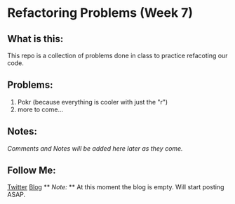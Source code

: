 # Refactoring Problems (Week 7)
## What is this:
This repo is a collection of problems done in class to practice refacoting our code. 

## Problems:
1. Pokr (because everything is cooler with just the "r")
2. more to come...

## Notes:
*Comments and Notes will be added here later as they come.*

## Follow Me:
[Twitter](https://twitter.com/mikeymurph77)
[Blog](http://mikeymurph.me/)
** *Note:* ** At this moment the blog is empty. Will start posting ASAP. 
